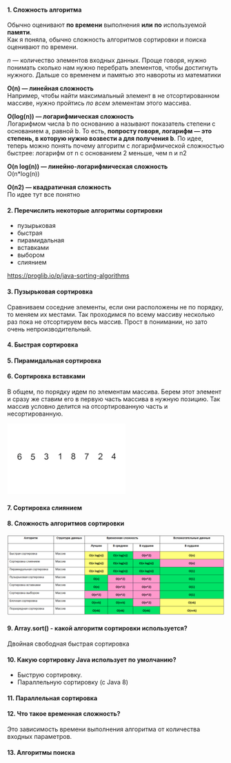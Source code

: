 #### 1. Сложность алгоритма
Обычно оценивают **по времени** выполнения **или** **по** используемой **памяти**.   
Как я поняла, обычно сложность алгоритмов сортировки и поиска оценивают по времени.       
    
_n_ — количество элементов входных данных. Проще говоря, нужно понимать сколько нам нужно перебрать элементов, чтобы достигнуть нужного. Дальше со временем и памятью это навороты из математики 
    
**O(n) — линейная сложность**       
Например, чтобы найти максимальный элемент в не отсортированном массиве, нужно пройтись _по всем_ элементам этого массива. 

**O(log(n)) — логарифмическая сложность**            
Логарифмом числа b по основанию a называют показатель степени с основанием a, равной b. То есть, **попросту говоря, логарифм — это степень, в которую нужно возвести a для получения b**. По идее, теперь можно понять почему алгоритм с логарифмической сложностью быстрее: логарифм от n с основанием 2 меньше, чем n и n2        
       
**O(n log(n)) — линейно-логарифмическая сложность**      
O(n*log(n))
       
**O(n2) — квадратичная сложность**    
По идее тут все понятно      


#### 2. Перечислить некоторые алгоритмы сортировки
* пузырьковая
* быстрая
* пирамидальная
* вставками
* выбором
* слиянием

https://proglib.io/p/java-sorting-algorithms

#### 3. Пузырьковая сортировка
Сравниваем соседние элементы, если они расположены не по порядку, то меняем их местами. Так проходимся по всему массиву несколько раз пока не отсортируем весь массив. Прост в понимании, но зато очень непроизводительный. 

#### 4. Быстрая сортировка
#### 5. Пирамидальная сортировка
#### 6. Сортировка вставками
В общем, по порядку идем по элементам массива. Берем этот элемент и сразу же ставим его в первую часть массива в нужную позицию. Так массив условно делится на отсортированную часть и несортированную.

![](https://github.com/Primisen/interview/blob/master/pictures/%D1%81%D0%BE%D1%80%D1%82%D0%B8%D1%80%D0%BE%D0%B2%D0%BA%D0%B0%20%D0%B2%D1%81%D1%82%D0%B0%D0%B2%D0%BA%D0%B0%D0%BC%D0%B8.gif)

#### 7. Сортировка слиянием

#### 8. Сложность алгоритмов сортировки
![alt-текст](https://github.com/Primisen/interview/blob/master/pictures/%D1%81%D0%BB%D0%BE%D0%B6%D0%BD%D0%BE%D1%81%D1%82%D1%8C%20%D0%B0%D0%BB%D0%B3%D0%BE%D1%80%D0%B8%D1%82%D0%BC%D0%BE%D0%B2%20%D1%81%D0%BE%D1%80%D1%82%D0%B8%D1%80%D0%BE%D0%B2%D0%BA%D0%B8.png)

#### 9. Array.sort() - какой алгоритм сортировки используется? 
Двойная свободная быстрая сортировка

#### 10. Какую сортировку Java использует по умолчанию? 
* Быструю сортировку.
* Параллельную сортировку (с Java 8)

#### 11. Параллельная сортировка

#### 12. Что такое временная сложность?
Это зависимость времени выполнения алгоритма от количества входных параметров. 

#### 13. Алгоритмы поиска




